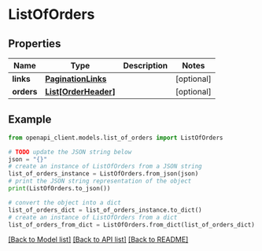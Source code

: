 # ListOfOrders


## Properties

Name | Type | Description | Notes
------------ | ------------- | ------------- | -------------
**links** | [**PaginationLinks**](PaginationLinks.md) |  | [optional] 
**orders** | [**List[OrderHeader]**](OrderHeader.md) |  | [optional] 

## Example

```python
from openapi_client.models.list_of_orders import ListOfOrders

# TODO update the JSON string below
json = "{}"
# create an instance of ListOfOrders from a JSON string
list_of_orders_instance = ListOfOrders.from_json(json)
# print the JSON string representation of the object
print(ListOfOrders.to_json())

# convert the object into a dict
list_of_orders_dict = list_of_orders_instance.to_dict()
# create an instance of ListOfOrders from a dict
list_of_orders_from_dict = ListOfOrders.from_dict(list_of_orders_dict)
```
[[Back to Model list]](../README.md#documentation-for-models) [[Back to API list]](../README.md#documentation-for-api-endpoints) [[Back to README]](../README.md)


